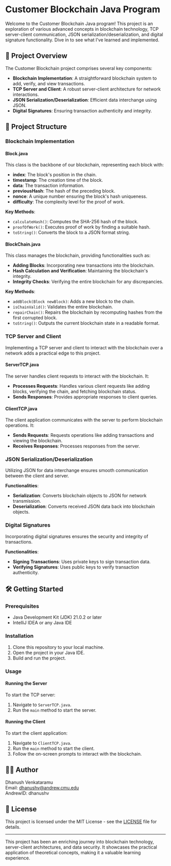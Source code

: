 # Customer Blockchain Java Program

Welcome to the Customer Blockchain Java program! This project is an exploration of various advanced concepts in blockchain technology, TCP server-client communication, JSON serialization/deserialization, and digital signature functionality. Dive in to see what I've learned and implemented.

## 🚀 Project Overview

The Customer Blockchain project comprises several key components:
- **Blockchain Implementation**: A straightforward blockchain system to add, verify, and view transactions.
- **TCP Server and Client**: A robust server-client architecture for network interactions.
- **JSON Serialization/Deserialization**: Efficient data interchange using JSON.
- **Digital Signatures**: Ensuring transaction authenticity and integrity.

## 📂 Project Structure

### Blockchain Implementation

#### Block.java

This class is the backbone of our blockchain, representing each block with:
- **index**: The block's position in the chain.
- **timestamp**: The creation time of the block.
- **data**: The transaction information.
- **previousHash**: The hash of the preceding block.
- **nonce**: A unique number ensuring the block's hash uniqueness.
- **difficulty**: The complexity level for the proof of work.

**Key Methods**:
- `calculateHash()`: Computes the SHA-256 hash of the block.
- `proofOfWork()`: Executes proof of work by finding a suitable hash.
- `toString()`: Converts the block to a JSON format string.

#### BlockChain.java

This class manages the blockchain, providing functionalities such as:
- **Adding Blocks**: Incorporating new transactions into the blockchain.
- **Hash Calculation and Verification**: Maintaining the blockchain's integrity.
- **Integrity Checks**: Verifying the entire blockchain for any discrepancies.

**Key Methods**:
- `addBlock(Block newBlock)`: Adds a new block to the chain.
- `isChainValid()`: Validates the entire blockchain.
- `repairChain()`: Repairs the blockchain by recomputing hashes from the first corrupted block.
- `toString()`: Outputs the current blockchain state in a readable format.

### TCP Server and Client

Implementing a TCP server and client to interact with the blockchain over a network adds a practical edge to this project.

#### ServerTCP.java

The server handles client requests to interact with the blockchain. It:
- **Processes Requests**: Handles various client requests like adding blocks, verifying the chain, and fetching blockchain status.
- **Sends Responses**: Provides appropriate responses to client queries.

#### ClientTCP.java

The client application communicates with the server to perform blockchain operations. It:
- **Sends Requests**: Requests operations like adding transactions and viewing the blockchain.
- **Receives Responses**: Processes responses from the server.

### JSON Serialization/Deserialization

Utilizing JSON for data interchange ensures smooth communication between the client and server.

**Functionalities**:
- **Serialization**: Converts blockchain objects to JSON for network transmission.
- **Deserialization**: Converts received JSON data back into blockchain objects.

### Digital Signatures

Incorporating digital signatures ensures the security and integrity of transactions.

**Functionalities**:
- **Signing Transactions**: Uses private keys to sign transaction data.
- **Verifying Signatures**: Uses public keys to verify transaction authenticity.

## 🛠️ Getting Started

### Prerequisites

- Java Development Kit (JDK) 21.0.2 or later
- IntelliJ IDEA or any Java IDE

### Installation

1. Clone this repository to your local machine.
2. Open the project in your Java IDE.
3. Build and run the project.

### Usage

#### Running the Server

To start the TCP server:
1. Navigate to `ServerTCP.java`.
2. Run the `main` method to start the server.

#### Running the Client

To start the client application:
1. Navigate to `ClientTCP.java`.
2. Run the `main` method to start the client.
3. Follow the on-screen prompts to interact with the blockchain.

## 👨‍💻 Author

Dhanush Venkataramu  
Email: dhanushv@andrew.cmu.edu  
AndrewID: dhanushv

## 📜 License

This project is licensed under the MIT License - see the [LICENSE](LICENSE) file for details.

---

This project has been an enriching journey into blockchain technology, server-client architectures, and data security. It showcases the practical application of theoretical concepts, making it a valuable learning experience.
